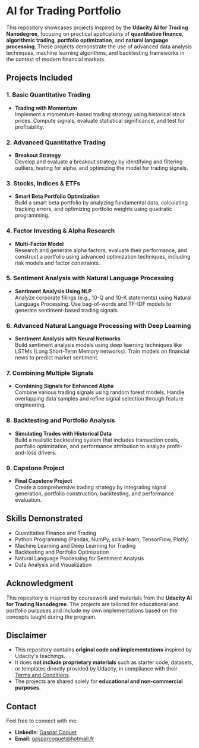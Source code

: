 # AI for Trading Portfolio

This repository showcases projects inspired by the **Udacity AI for Trading Nanodegree**, focusing on practical applications of **quantitative finance**, **algorithmic trading**, **portfolio optimization**, and **natural language processing**. These projects demonstrate the use of advanced data analysis techniques, machine learning algorithms, and backtesting frameworks in the context of modern financial markets.

## Projects Included

### 1. Basic Quantitative Trading
- **Trading with Momentum**  
  Implement a momentum-based trading strategy using historical stock prices. Compute signals, evaluate statistical significance, and test for profitability.

### 2. Advanced Quantitative Trading
- **Breakout Strategy**  
  Develop and evaluate a breakout strategy by identifying and filtering outliers, testing for alpha, and optimizing the model for trading signals.

### 3. Stocks, Indices & ETFs
- **Smart Beta Portfolio Optimization**  
  Build a smart beta portfolio by analyzing fundamental data, calculating tracking errors, and optimizing portfolio weights using quadratic programming.

### 4. Factor Investing & Alpha Research
- **Multi-Factor Model**  
  Research and generate alpha factors, evaluate their performance, and construct a portfolio using advanced optimization techniques, including risk models and factor constraints.

### 5. Sentiment Analysis with Natural Language Processing
- **Sentiment Analysis Using NLP**  
  Analyze corporate filings (e.g., 10-Q and 10-K statements) using Natural Language Processing. Use bag-of-words and TF-IDF models to generate sentiment-based trading signals.

### 6. Advanced Natural Language Processing with Deep Learning
- **Sentiment Analysis with Neural Networks**  
  Build sentiment analysis models using deep learning techniques like LSTMs (Long Short-Term Memory networks). Train models on financial news to predict market sentiment.

### 7. Combining Multiple Signals
- **Combining Signals for Enhanced Alpha**  
  Combine various trading signals using random forest models. Handle overlapping data samples and refine signal selection through feature engineering.

### 8. Backtesting and Portfolio Analysis
- **Simulating Trades with Historical Data**  
  Build a realistic backtesting system that includes transaction costs, portfolio optimization, and performance attribution to analyze profit-and-loss drivers.

### 9. Capstone Project
- **Final Capstone Project**  
  Create a comprehensive trading strategy by integrating signal generation, portfolio construction, backtesting, and performance evaluation.

## Skills Demonstrated
- Quantitative Finance and Trading
- Python Programming (Pandas, NumPy, scikit-learn, TensorFlow, Plotly)
- Machine Learning and Deep Learning for Trading
- Backtesting and Portfolio Optimization
- Natural Language Processing for Sentiment Analysis
- Data Analysis and Visualization

## Acknowledgment
This repository is inspired by coursework and materials from the **Udacity AI for Trading Nanodegree**. The projects are tailored for educational and portfolio purposes and include my own implementations based on the concepts taught during the program.

## Disclaimer
- This repository contains **original code and implementations** inspired by Udacity's teachings.
- It does **not include proprietary materials** such as starter code, datasets, or templates directly provided by Udacity, in compliance with their [Terms and Conditions](https://www.udacity.com/legal).
- The projects are shared solely for **educational and non-commercial purposes**.

## Contact
Feel free to connect with me:
- **LinkedIn**: [Gaspar Coquet](https://www.linkedin.com/in/gaspar-coquet-95a12b220/)
- **Email**: gasparcoquet@hotmail.fr
